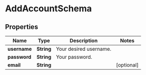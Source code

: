 

# AddAccountSchema


## Properties

| Name | Type | Description | Notes |
|------------ | ------------- | ------------- | -------------|
|**username** | **String** | Your desired username. |  |
|**password** | **String** | Your password. |  |
|**email** | **String** |  |  [optional] |



